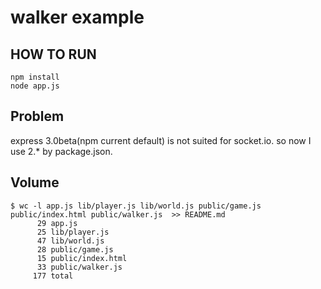# walker example

## HOW TO RUN

```
npm install
node app.js
```


## Problem

express 3.0beta(npm current default) is not suited for socket.io.
so now I use 2.* by package.json.

## Volume

```
$ wc -l app.js lib/player.js lib/world.js public/game.js public/index.html public/walker.js  >> README.md
      29 app.js
      25 lib/player.js
      47 lib/world.js
      28 public/game.js
      15 public/index.html
      33 public/walker.js
     177 total
```
